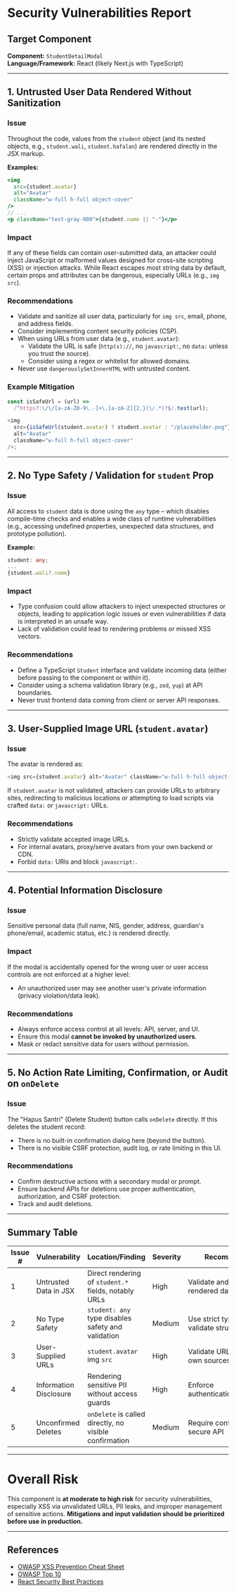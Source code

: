 # Security Vulnerabilities Report

## Target Component

**Component:** `StudentDetailModal`  
**Language/Framework:** React (likely Next.js with TypeScript)

---

## 1. **Untrusted User Data Rendered Without Sanitization**

### Issue

Throughout the code, values from the `student` object (and its nested objects, e.g., `student.wali`, `student.hafalan`) are rendered directly in the JSX markup.

**Examples:**

```jsx
<img
  src={student.avatar}
  alt="Avatar"
  className="w-full h-full object-cover"
/>
// ...
<p className="text-gray-900">{student.name || "-"}</p>
```

### Impact

If any of these fields can contain user-submitted data, an attacker could inject JavaScript or malformed values designed for cross-site scripting (XSS) or injection attacks. While React escapes most string data by default, certain props and attributes can be dangerous, especially URLs (e.g., `img src`).

### Recommendations

- Validate and sanitize all user data, particularly for `img src`, email, phone, and address fields.
- Consider implementing content security policies (CSP).
- When using URLs from user data (e.g., `student.avatar`):
  - Validate the URL is safe (`http(s)://`, no `javascript:`, no `data:` unless you trust the source).
  - Consider using a regex or whitelist for allowed domains.
- Never use `dangerouslySetInnerHTML` with untrusted content.

### Example Mitigation

```js
const isSafeUrl = (url) =>
  /^https?:\/\/[a-zA-Z0-9\.-]+\.[a-zA-Z]{2,}(\/.*)?$/.test(url);

<img
  src={isSafeUrl(student.avatar) ? student.avatar : "/placeholder.png"}
  alt="Avatar"
  className="w-full h-full object-cover"
/>;
```

---

## 2. **No Type Safety / Validation for `student` Prop**

### Issue

All access to `student` data is done using the `any` type – which disables compile-time checks and enables a wide class of runtime vulnerabilities (e.g., accessing undefined properties, unexpected data structures, and prototype pollution).

**Example:**

```ts
student: any;
...
{student.wali?.name}
```

### Impact

- Type confusion could allow attackers to inject unexpected structures or objects, leading to application logic issues or even vulnerabilities if data is interpreted in an unsafe way.
- Lack of validation could lead to rendering problems or missed XSS vectors.

### Recommendations

- Define a TypeScript `Student` interface and validate incoming data (either before passing to the component or within it).
- Consider using a schema validation library (e.g., `zod`, `yup`) at API boundaries.
- Never trust frontend data coming from client or server API responses.

---

## 3. **User-Supplied Image URL (`student.avatar`)**

### Issue

The avatar is rendered as:

```js
<img src={student.avatar} alt="Avatar" className="w-full h-full object-cover" />
```

If `student.avatar` is not validated, attackers can provide URLs to arbitrary sites, redirecting to malicious locations or attempting to load scripts via crafted `data:` or `javascript:` URLs.

### Recommendations

- Strictly validate accepted image URLs.
- For internal avatars, proxy/serve avatars from your own backend or CDN.
- Forbid `data:` URIs and block `javascript:`.

---

## 4. **Potential Information Disclosure**

### Issue

Sensitive personal data (full name, NIS, gender, address, guardian's phone/email, academic status, etc.) is rendered directly.

### Impact

If the modal is accidentally opened for the wrong user or user access controls are not enforced at a higher level:

- An unauthorized user may see another user's private information (privacy violation/data leak).

### Recommendations

- Always enforce access control at all levels: API, server, and UI.
- Ensure this modal **cannot be invoked by unauthorized users**.
- Mask or redact sensitive data for users without permission.

---

## 5. **No Action Rate Limiting, Confirmation, or Audit on `onDelete`**

### Issue

The "Hapus Santri" (Delete Student) button calls `onDelete` directly. If this deletes the student record:

- There is no built-in confirmation dialog here (beyond the button).
- There is no visible CSRF protection, audit log, or rate limiting in this UI.

### Recommendations

- Confirm destructive actions with a secondary modal or prompt.
- Ensure backend APIs for deletions use proper authentication, authorization, and CSRF protection.
- Track and audit deletions.

---

## Summary Table

| Issue # | Vulnerability          | Location/Finding                                       | Severity | Recommendation                           |
| ------- | ---------------------- | ------------------------------------------------------ | -------- | ---------------------------------------- |
| 1       | Untrusted Data in JSX  | Direct rendering of `student.*` fields, notably URLs   | High     | Validate and sanitize all rendered data  |
| 2       | No Type Safety         | `student: any` type disables safety and validation     | Medium   | Use strict types and validate structures |
| 3       | User-Supplied URLs     | `student.avatar` img `src`                             | High     | Validate URLs, proxy or use own sources  |
| 4       | Information Disclosure | Rendering sensitive PII without access guards          | High     | Enforce authentication/authorization     |
| 5       | Unconfirmed Deletes    | `onDelete` is called directly, no visible confirmation | Medium   | Require confirmation, use secure API     |

---

# **Overall Risk**

This component is **at moderate to high risk** for security vulnerabilities, especially XSS via unvalidated URLs, PII leaks, and improper management of sensitive actions. **Mitigations and input validation should be prioritized before use in production.**

---

## **References**

- [OWASP XSS Prevention Cheat Sheet](https://cheatsheetseries.owasp.org/cheatsheets/Cross_Site_Scripting_Prevention_Cheat_Sheet.html)
- [OWASP Top 10](https://owasp.org/www-project-top-ten/)
- [React Security Best Practices](https://react.dev/reference/react-dom/components/common#security)
